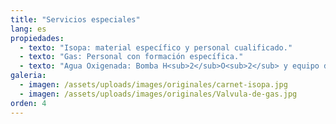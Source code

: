 ```yaml
---
title: "Servicios especiales"
lang: es
propiedades:
  - texto: "Isopa: material específico y personal cualificado."
  - texto: "Gas: Personal con formación específica."
  - texto: "Agua Oxigenada: Bomba H<sub>2</sub>O<sub>2</sub> y equipo de seguridad específico."
galeria:
  - imagen: /assets/uploads/images/originales/carnet-isopa.jpg
  - imagen: /assets/uploads/images/originales/Valvula-de-gas.jpg
orden: 4
---
```

